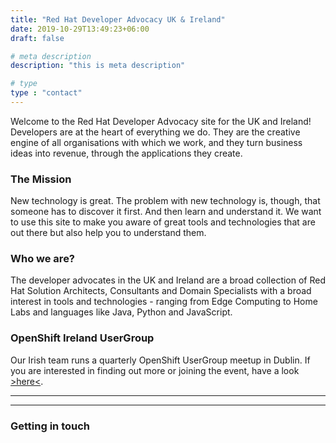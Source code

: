 ```yaml
---
title: "Red Hat Developer Advocacy UK & Ireland"
date: 2019-10-29T13:49:23+06:00
draft: false

# meta description
description: "this is meta description"

# type
type : "contact"
---
```


Welcome to the Red Hat Developer Advocacy site for the UK and Ireland! Developers are at the heart of everything we do. They are the creative engine of all organisations with which we work, and they turn business ideas into revenue, through the applications they create. 

### The Mission 
New technology is great. The problem with new technology is, though, that someone has to discover it first. And then learn and understand it. We want to use this site to make you aware of great tools and technologies that are out there but also help you to understand them. 

### Who we are?
The developer advocates in the UK and Ireland are a broad collection of Red Hat Solution Architects, Consultants and Domain Specialists with a broad interest in tools and technologies - ranging from Edge Computing to Home Labs and languages like Java, Python and JavaScript.

### OpenShift Ireland UserGroup
Our Irish team runs a quarterly OpenShift UserGroup meetup in Dublin. If you are interested in finding out more or joining the event, have a look [>here<](https://openshift-ireland.com/).

_________________________

_________________________

### Getting in touch
